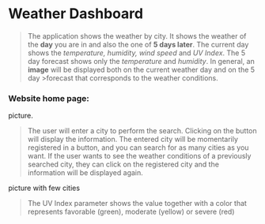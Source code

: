 # Weather Dashboard

#### 
>The application shows the weather by city. It shows the weather of the **day** you are in and also the one of **5 days later**.
The current day shows the _temperature, humidity, wind speed_ and _UV Index_.
The 5 day forecast shows only the _temperature_ and _humidity_.
In general, an **image** will be displayed both on the current weather day and on the 5 day >forecast that corresponds to the weather conditions.

### Website home page:

picture.


>The user will enter a city to perform the search. Clicking on the button will display the information.
The entered city will be momentarily registered in a button, and you can search for as many cities as you want.
If the user wants to see the weather conditions of a previously searched city, they can click on the registered city and the information will be displayed again.

picture with few cities


>The UV Index parameter shows the value together with a color that represents favorable (green), moderate (yellow) or severe (red)